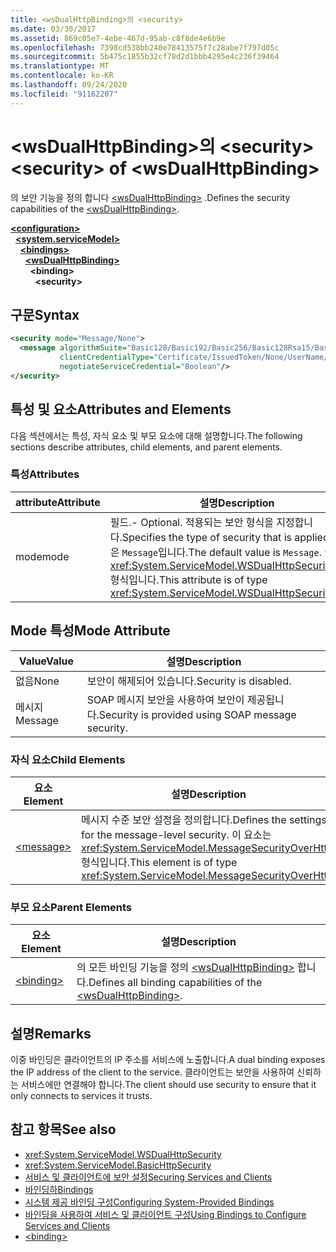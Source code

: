 ```yaml
---
title: <wsDualHttpBinding>의 <security>
ms.date: 03/30/2017
ms.assetid: 869c05e7-4ebe-467d-95ab-c8f8de4e6b9e
ms.openlocfilehash: 7398cd538bb240e78413575f7c28abe7f797d05c
ms.sourcegitcommit: 5b475c1855b32cf78d2d1bbb4295e4c236f39464
ms.translationtype: MT
ms.contentlocale: ko-KR
ms.lasthandoff: 09/24/2020
ms.locfileid: "91162207"
---
```

# <a name="security-of-wsdualhttpbinding"></a><span data-ttu-id="3f99a-102">\<wsDualHttpBinding>의 \<security></span><span class="sxs-lookup"><span data-stu-id="3f99a-102">\<security> of \<wsDualHttpBinding></span></span>

<span data-ttu-id="3f99a-103">의 보안 기능을 정의 합니다 [\<wsDualHttpBinding>](wsdualhttpbinding.md) .</span><span class="sxs-lookup"><span data-stu-id="3f99a-103">Defines the security capabilities of the [\<wsDualHttpBinding>](wsdualhttpbinding.md).</span></span>  
  
[**\<configuration>**](../configuration-element.md)\
&nbsp;&nbsp;[**\<system.serviceModel>**](system-servicemodel.md)\
&nbsp;&nbsp;&nbsp;&nbsp;[**\<bindings>**](bindings.md)\
&nbsp;&nbsp;&nbsp;&nbsp;&nbsp;&nbsp;[**\<wsDualHttpBinding>**](wsdualhttpbinding.md)\
&nbsp;&nbsp;&nbsp;&nbsp;&nbsp;&nbsp;&nbsp;&nbsp;**\<binding>**\
&nbsp;&nbsp;&nbsp;&nbsp;&nbsp;&nbsp;&nbsp;&nbsp;&nbsp;&nbsp;**\<security>**  
  
## <a name="syntax"></a><span data-ttu-id="3f99a-104">구문</span><span class="sxs-lookup"><span data-stu-id="3f99a-104">Syntax</span></span>  
  
```xml  
<security mode="Message/None">
  <message algorithmSuite="Basic128/Basic192/Basic256/Basic128Rsa15/Basic256Rsa15/TripleDes/TripleDesRsa15/Basic128Sha256/Basic192Sha256/TripleDesSha256/Basic128Sha256Rsa15/Basic192Sha256Rsa15/Basic256Sha256Rsa15/TripleDesSha256Rsa15"
           clientCredentialType="Certificate/IssuedToken/None/UserName/Windows"
           negotiateServiceCredential="Boolean"/>
</security>
```  
  
## <a name="attributes-and-elements"></a><span data-ttu-id="3f99a-105">특성 및 요소</span><span class="sxs-lookup"><span data-stu-id="3f99a-105">Attributes and Elements</span></span>  

 <span data-ttu-id="3f99a-106">다음 섹션에서는 특성, 자식 요소 및 부모 요소에 대해 설명합니다.</span><span class="sxs-lookup"><span data-stu-id="3f99a-106">The following sections describe attributes, child elements, and parent elements.</span></span>  
  
### <a name="attributes"></a><span data-ttu-id="3f99a-107">특성</span><span class="sxs-lookup"><span data-stu-id="3f99a-107">Attributes</span></span>  
  
|<span data-ttu-id="3f99a-108">attribute</span><span class="sxs-lookup"><span data-stu-id="3f99a-108">Attribute</span></span>|<span data-ttu-id="3f99a-109">설명</span><span class="sxs-lookup"><span data-stu-id="3f99a-109">Description</span></span>|  
|---------------|-----------------|  
|<span data-ttu-id="3f99a-110">mode</span><span class="sxs-lookup"><span data-stu-id="3f99a-110">mode</span></span>|<span data-ttu-id="3f99a-111">필드.</span><span class="sxs-lookup"><span data-stu-id="3f99a-111">-   Optional.</span></span> <span data-ttu-id="3f99a-112">적용되는 보안 형식을 지정합니다.</span><span class="sxs-lookup"><span data-stu-id="3f99a-112">Specifies the type of security that is applied.</span></span> <span data-ttu-id="3f99a-113">기본값은 `Message`입니다.</span><span class="sxs-lookup"><span data-stu-id="3f99a-113">The default value is `Message`.</span></span> <span data-ttu-id="3f99a-114">이 특성은 <xref:System.ServiceModel.WSDualHttpSecurityMode> 형식입니다.</span><span class="sxs-lookup"><span data-stu-id="3f99a-114">This attribute is of type <xref:System.ServiceModel.WSDualHttpSecurityMode>.</span></span>|  
  
## <a name="mode-attribute"></a><span data-ttu-id="3f99a-115">Mode 특성</span><span class="sxs-lookup"><span data-stu-id="3f99a-115">Mode Attribute</span></span>  
  
|<span data-ttu-id="3f99a-116">Value</span><span class="sxs-lookup"><span data-stu-id="3f99a-116">Value</span></span>|<span data-ttu-id="3f99a-117">설명</span><span class="sxs-lookup"><span data-stu-id="3f99a-117">Description</span></span>|  
|-----------|-----------------|  
|<span data-ttu-id="3f99a-118">없음</span><span class="sxs-lookup"><span data-stu-id="3f99a-118">None</span></span>|<span data-ttu-id="3f99a-119">보안이 해제되어 있습니다.</span><span class="sxs-lookup"><span data-stu-id="3f99a-119">Security is disabled.</span></span>|  
|<span data-ttu-id="3f99a-120">메시지</span><span class="sxs-lookup"><span data-stu-id="3f99a-120">Message</span></span>|<span data-ttu-id="3f99a-121">SOAP 메시지 보안을 사용하여 보안이 제공됩니다.</span><span class="sxs-lookup"><span data-stu-id="3f99a-121">Security is provided using SOAP message security.</span></span>|  
  
### <a name="child-elements"></a><span data-ttu-id="3f99a-122">자식 요소</span><span class="sxs-lookup"><span data-stu-id="3f99a-122">Child Elements</span></span>  
  
|<span data-ttu-id="3f99a-123">요소</span><span class="sxs-lookup"><span data-stu-id="3f99a-123">Element</span></span>|<span data-ttu-id="3f99a-124">설명</span><span class="sxs-lookup"><span data-stu-id="3f99a-124">Description</span></span>|  
|-------------|-----------------|  
|[\<message>](message-of-wsdualhttpbinding.md)|<span data-ttu-id="3f99a-125">메시지 수준 보안 설정을 정의합니다.</span><span class="sxs-lookup"><span data-stu-id="3f99a-125">Defines the settings for the message-level security.</span></span> <span data-ttu-id="3f99a-126">이 요소는 <xref:System.ServiceModel.MessageSecurityOverHttp> 형식입니다.</span><span class="sxs-lookup"><span data-stu-id="3f99a-126">This element is of type <xref:System.ServiceModel.MessageSecurityOverHttp>.</span></span>|  
  
### <a name="parent-elements"></a><span data-ttu-id="3f99a-127">부모 요소</span><span class="sxs-lookup"><span data-stu-id="3f99a-127">Parent Elements</span></span>  
  
|<span data-ttu-id="3f99a-128">요소</span><span class="sxs-lookup"><span data-stu-id="3f99a-128">Element</span></span>|<span data-ttu-id="3f99a-129">설명</span><span class="sxs-lookup"><span data-stu-id="3f99a-129">Description</span></span>|  
|-------------|-----------------|  
|[\<binding>](bindings.md)|<span data-ttu-id="3f99a-130">의 모든 바인딩 기능을 정의 [\<wsDualHttpBinding>](wsdualhttpbinding.md) 합니다.</span><span class="sxs-lookup"><span data-stu-id="3f99a-130">Defines all binding capabilities of the [\<wsDualHttpBinding>](wsdualhttpbinding.md).</span></span>|  
  
## <a name="remarks"></a><span data-ttu-id="3f99a-131">설명</span><span class="sxs-lookup"><span data-stu-id="3f99a-131">Remarks</span></span>  

 <span data-ttu-id="3f99a-132">이중 바인딩은 클라이언트의 IP 주소를 서비스에 노출합니다.</span><span class="sxs-lookup"><span data-stu-id="3f99a-132">A dual binding exposes the IP address of the client to the service.</span></span> <span data-ttu-id="3f99a-133">클라이언트는 보안을 사용하여 신뢰하는 서비스에만 연결해야 합니다.</span><span class="sxs-lookup"><span data-stu-id="3f99a-133">The client should use security to ensure that it only connects to services it trusts.</span></span>  
  
## <a name="see-also"></a><span data-ttu-id="3f99a-134">참고 항목</span><span class="sxs-lookup"><span data-stu-id="3f99a-134">See also</span></span>

- <xref:System.ServiceModel.WSDualHttpSecurity>
- <xref:System.ServiceModel.BasicHttpSecurity>
- [<span data-ttu-id="3f99a-135">서비스 및 클라이언트에 보안 설정</span><span class="sxs-lookup"><span data-stu-id="3f99a-135">Securing Services and Clients</span></span>](../../../wcf/feature-details/securing-services-and-clients.md)
- [<span data-ttu-id="3f99a-136">바인딩하</span><span class="sxs-lookup"><span data-stu-id="3f99a-136">Bindings</span></span>](../../../wcf/bindings.md)
- [<span data-ttu-id="3f99a-137">시스템 제공 바인딩 구성</span><span class="sxs-lookup"><span data-stu-id="3f99a-137">Configuring System-Provided Bindings</span></span>](../../../wcf/feature-details/configuring-system-provided-bindings.md)
- [<span data-ttu-id="3f99a-138">바인딩을 사용하여 서비스 및 클라이언트 구성</span><span class="sxs-lookup"><span data-stu-id="3f99a-138">Using Bindings to Configure Services and Clients</span></span>](../../../wcf/using-bindings-to-configure-services-and-clients.md)
- [\<binding>](bindings.md)

